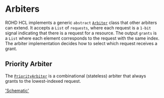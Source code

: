 # Arbiters

ROHD HCL implements a generic `abstract` [`Arbiter`](https://intel.github.io/rohd-hcl/rohd_hcl/Arbiter-class.html) class that other arbiters can extend.  It accepts a `List` of `requests`, where each request is a `1-bit` signal indicating that there is a request for a resource.  The output `grants` is a `List` where each element corresponds to the request with the same index.  The arbiter implementation decides how to select which request receives a grant.

## Priority Arbiter

The [`PriorityArbiter`](https://intel.github.io/rohd-hcl/rohd_hcl/PriorityArbiter-class.html) is a combinational (stateless) arbiter that always grants to the lowest-indexed request.

['Schematic'](https://desmonddak.github.io/rohd-hcl/PriorityArbiter.html)
